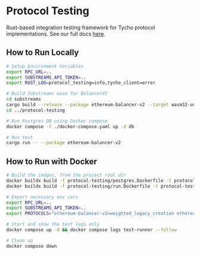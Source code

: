 # Protocol Testing

Rust-based integration testing framework for Tycho protocol implementations. See our full
docs [here](https://docs.propellerheads.xyz/tycho/for-dexs/protocol-integration/3.-testing).

## How to Run Locally

```bash
# Setup Environment Variables
export RPC_URL=..
export SUBSTREAMS_API_TOKEN=..
export RUST_LOG=protocol_testing=info,tycho_client=error

# Build Substreams wasm for BalancerV2
cd substreams
cargo build --release --package ethereum-balancer-v2 --target wasm32-unknown-unknown
cd ../protocol-testing

# Run Postgres DB using Docker compose
docker compose -f ./docker-compose.yaml up -d db

# Run test
cargo run -- --package ethereum-balancer-v2 
```

## How to Run with Docker

```bash
# Build the images, from the project root dir
docker buildx build -f protocol-testing/postgres.Dockerfile -t protocol-testing-db:latest --load .
docker buildx build -f protocol-testing/run.Dockerfile -t protocol-testing-test-runner:latest --load .

# Export necessary env vars
export RPC_URL=..
export SUBSTREAMS_API_TOKEN=..
export PROTOCOLS="ethereum-balancer-v2=weighted_legacy_creation ethereum-ekubo-v2"

# Start and show the test logs only
docker compose up -d && docker compose logs test-runner --follow

# Clean up
docker compose down
```
